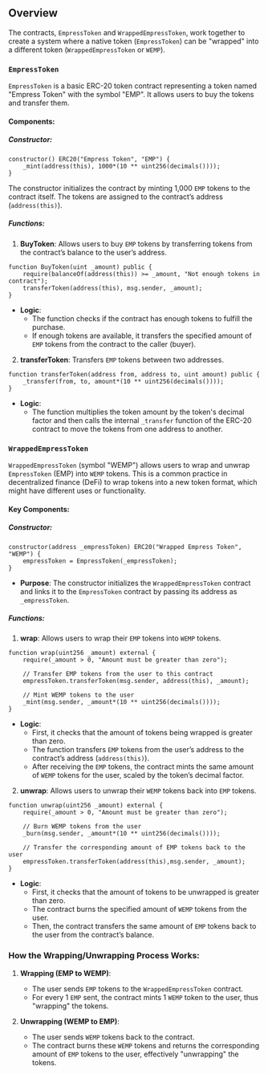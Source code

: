 ## Overview
The contracts, `EmpressToken` and `WrappedEmpressToken`, work together to create a system where a native token (`EmpressToken`) can be "wrapped" into a different token (`WrappedEmpressToken` or `WEMP`).

### `EmpressToken`
`EmpressToken` is a basic ERC-20 token contract representing a token named "Empress Token" with the symbol "EMP". It allows users to buy the tokens and transfer them.

#### Components:

##### Constructor:
```solidity
constructor() ERC20("Empress Token", "EMP") {
    _mint(address(this), 1000*(10 ** uint256(decimals())));
}
```
  The constructor initializes the contract by minting 1,000 `EMP` tokens to the contract itself. The tokens are assigned to the contract’s address (`address(this)`).
  
##### Functions:

1. **BuyToken**:
  Allows users to buy `EMP` tokens by transferring tokens from the contract’s balance to the user’s address.

```solidity
function BuyToken(uint _amount) public {
    require(balanceOf(address(this)) >= _amount, "Not enough tokens in contract");
    transferToken(address(this), msg.sender, _amount);
}
```  
- **Logic**: 
  - The function checks if the contract has enough tokens to fulfill the purchase.
  - If enough tokens are available, it transfers the specified amount of `EMP` tokens from the contract to the caller (buyer).

2. **transferToken**:
  Transfers `EMP` tokens between two addresses.

```solidity
function transferToken(address from, address to, uint amount) public {
    _transfer(from, to, amount*(10 ** uint256(decimals())));
}
```
- **Logic**:
  - The function multiplies the token amount by the token's decimal factor and then calls the internal `_transfer` function of the ERC-20 contract to move the tokens from one address to another.


### `WrappedEmpressToken`
`WrappedEmpressToken` (symbol "WEMP") allows users to wrap and unwrap `EmpressToken` (EMP) into `WEMP` tokens. This is a common practice in decentralized finance (DeFi) to wrap tokens into a new token format, which might have different uses or functionality.

#### Key Components:

##### Constructor:
```solidity
constructor(address _empressToken) ERC20("Wrapped Empress Token", "WEMP") {
    empressToken = EmpressToken(_empressToken);
}
```
- **Purpose**: 
  The constructor initializes the `WrappedEmpressToken` contract and links it to the `EmpressToken` contract by passing its address as `_empressToken`.

##### Functions:

1. **wrap**:
  Allows users to wrap their `EMP` tokens into `WEMP` tokens.

```solidity
function wrap(uint256 _amount) external {
    require(_amount > 0, "Amount must be greater than zero");
    
    // Transfer EMP tokens from the user to this contract
    empressToken.transferToken(msg.sender, address(this), _amount);

    // Mint WEMP tokens to the user
    _mint(msg.sender, _amount*(10 ** uint256(decimals())));
}
```  
- **Logic**:
  - First, it checks that the amount of tokens being wrapped is greater than zero.
  - The function transfers `EMP` tokens from the user’s address to the contract’s address (`address(this)`).
  - After receiving the `EMP` tokens, the contract mints the same amount of `WEMP` tokens for the user, scaled by the token’s decimal factor.

2. **unwrap**:
  Allows users to unwrap their `WEMP` tokens back into `EMP` tokens.

```solidity
function unwrap(uint256 _amount) external {
    require(_amount > 0, "Amount must be greater than zero");

    // Burn WEMP tokens from the user
    _burn(msg.sender, _amount*(10 ** uint256(decimals())));

    // Transfer the corresponding amount of EMP tokens back to the user
    empressToken.transferToken(address(this),msg.sender, _amount);
}
```
- **Logic**:
  - First, it checks that the amount of tokens to be unwrapped is greater than zero.
  - The contract burns the specified amount of `WEMP` tokens from the user.
  - Then, the contract transfers the same amount of `EMP` tokens back to the user from the contract’s balance.

### How the Wrapping/Unwrapping Process Works:
1. **Wrapping (EMP to WEMP)**:
   - The user sends `EMP` tokens to the `WrappedEmpressToken` contract.
   - For every 1 `EMP` sent, the contract mints 1 `WEMP` token to the user, thus "wrapping" the tokens.

2. **Unwrapping (WEMP to EMP)**:
   - The user sends `WEMP` tokens back to the contract.
   - The contract burns these `WEMP` tokens and returns the corresponding amount of `EMP` tokens to the user, effectively "unwrapping" the tokens.
